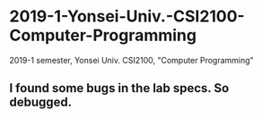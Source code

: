 # 2019-1-Yonsei-Univ.-CSI2100-Computer-Programming
2019-1 semester, Yonsei Univ. CSI2100, "Computer Programming"

## I found some bugs in the lab specs. So debugged.
